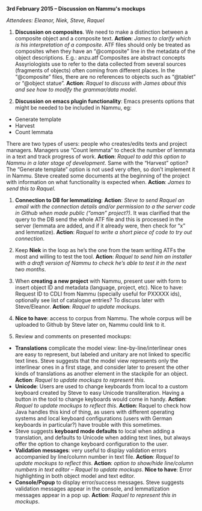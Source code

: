 **3rd February 2015 – Discussion on Nammu's mockups**

*Attendees: Eleanor, Niek, Steve, Raquel*

1. **Discussion on composites**.
We need to make a distinction between a composite object and a composite text. **Action**: _James to clarify which is his interpretation of a composite_.
ATF files should only be treated as composites when they have an “@composite” line in the metadata of the object descriptions. E.g.: anzu.atf
Composites are abstract concepts Assyriologists use to refer to the data collected from several sources (fragments of objects) often coming from different places. In the “@composite” files, there are no references to objects such as “@tablet” or “@object statue”. **Action**: _Raquel to discuss with James about this and see how to modify the grammar/data model_.

1. **Discussion on emacs plugin functionality**:
Emacs presents options that might be needed to be included in Nammu, eg:
 * Generate template
 * Harvest 
 * Count lemmata

There are two types of users: people who creates/edits texts and project managers. Managers use “Count lemmata” to check the number of lemmata in a text and track progress of work. **Action**: _Raquel to add this option to Nammu in a later stage of development_. Same with the “Harvest” option?
The “Generate template” option is not used very often, so don’t implement it in Nammu.
Steve created some documents at the beginning of the project with information on what functionality is expected when. **Action**: _James to send this to Raquel_.

1. **Connection to DB for lemmatizing**:
**Action**: _Steve to send Raquel an email with the connection details and/or permission to a the server code in Github when made public (“oman” project?)_.
It was clarified that the query to the DB send the whole ATF file and this is processed in the server (lemmata are added, and if it already were, then check for “x” and lemmatize).
**Action**: _Raquel to write a short piece of code to try out connection_.
 
1. Keep **Niek** in the loop as he’s the one from the team writing ATFs the most and willing to test the tool.
**Action**: _Raquel to send him an installer with a draft version of Nammu to check he’s able to test it in the next two months_.

1. When **creating a new project** with Nammu, present user with form to insert object ID and metadata (language, project, etc). Nice to have: Request ID to CDLI from Nammu (specially useful for PXXXXX ids), optionally see list of catalogue entries? To discuss later with Steve/Eleanor.
**Action**: _Raquel to update mockups_.

1. **Nice to have**: access to corpus from Nammu. The whole corpus will be uploaded to Github by Steve later on, Nammu could link to it.

1. Review and comments on presented mockups:
 * **Translations** complicate the model view: line-by-line/interlinear ones are easy to represent, but labeled and unitary are not linked to specific text lines. Steve suggests that the model view represents only the interlinear ones in a first stage, and consider later to present the other kinds of translations as another element in the stackpile for an object. **Action**: _Raquel to update mockups to represent this_.
 * **Unicode**: Users are used to change keyboards from local to a custom keyboard created by Steve to easy Unicode transliteration. Having a button in the tool to change keyboards would come in handy. **Action**: _Raquel to update mockups to reflect this_. **Action**: Raquel to check how Java handles this kind of thing, as users with different operating systems and local keyboard configurations (users with German keyboards in particular?) have trouble with this sometimes.
 * Steve suggests **keyboard mode defaults** to local when adding a translation, and defaults to Unicode when adding text lines, but always offer the option to change keyboard configuration to the user.
 * **Validation messages**: very useful to display validation errors accompanied by line/column number in text file. **Action**: _Raquel to update mockups to reflect this_. **Action**: _option to show/hide line/column numbers in text editor – Raquel to update mockups_. **Nice to have**: Error highlighting in both object model and text editor.
 * **Console/Popup** to display error/success messages. Steve suggests validation messages appear in the console, and lemmatization messages appear in a pop up. **Action**: _Raquel to represent this in mockups_.



